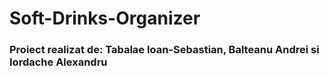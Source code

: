# Soft-Drinks-Organizer

### Proiect realizat de: Tabalae Ioan-Sebastian, Balteanu Andrei si Iordache Alexandru
